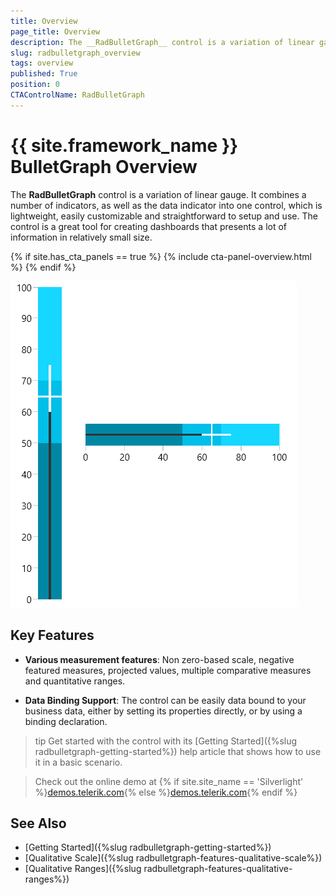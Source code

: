 ```yaml
---
title: Overview
page_title: Overview
description: The __RadBulletGraph__ control is a variation of linear gauge. It combines a number of indicators, as well as the data indicator into one control, which is lightweight, easily customizable and straightforward to setup and use.
slug: radbulletgraph_overview
tags: overview
published: True
position: 0
CTAControlName: RadBulletGraph
---
```


# {{ site.framework_name }} BulletGraph Overview

The __RadBulletGraph__ control is a variation of linear gauge. It combines a number of indicators, as well as the data indicator into one control, which is lightweight, easily customizable and straightforward to setup and use. The control is a great tool for creating dashboards that presents a lot of information in relatively small size.

{% if site.has_cta_panels == true %}
{% include cta-panel-overview.html %}
{% endif %}

![{{ site.framework_name }} RadBulletGraph Overview](images/radbulletgraph-overview-0.png)

## Key Features

* __Various measurement features__: Non zero-based scale, negative featured measures, projected values, multiple comparative measures and quantitative ranges.

* __Data Binding Support__: The control can be easily data bound to your business data, either by setting its properties directly, or by using a binding declaration.

>tip Get started with the control with its [Getting Started]({%slug radbulletgraph-getting-started%}) help article that shows how to use it in a basic scenario.

> Check out the online demo at {% if site.site_name == 'Silverlight' %}[demos.telerik.com](https://demos.telerik.com/silverlight/#BulletGraph/FirstLook){% else %}[demos.telerik.com](https://demos.telerik.com/wpf/){% endif %}

## See Also  
* [Getting Started]({%slug radbulletgraph-getting-started%})
* [Qualitative Scale]({%slug radbulletgraph-features-qualitative-scale%})
* [Qualitative Ranges]({%slug radbulletgraph-features-qualitative-ranges%})
